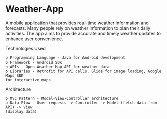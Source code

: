 # Weather-App

A mobile application that provides real-time weather information and forecasts.
Many people rely on weather information to plan their daily activities. The app aims to
provide accurate and timely weather updates to enhance user convenience.

Technologies Used

    o Programming Language - Java for Android development
    o Framework - Android SDK
    o APIs – Open Weather Map API for weather data
    o Libraries - Retrofit for API calls, Glide for image loading, Google Maps SDK
    for interactive maps
    
Architecture

    o MVC Pattern - Model-View-Controller architecture
    o Data Flow - User requests -> Controller -> Model (fetch data from API) -> View
    (display data)
